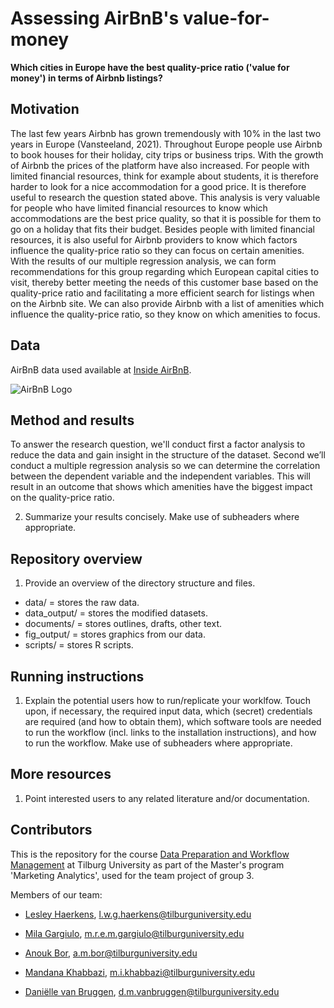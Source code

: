 # Assessing AirBnB's value-for-money

__Which cities in Europe have the best quality-price ratio ('value for money') in terms of Airbnb listings?__

## Motivation

The last few years Airbnb has grown tremendously with 10% in the last two years in Europe (Vansteeland, 2021). Throughout Europe people use Airbnb to book houses for their holiday, city trips or business trips. With the growth of Airbnb the prices of the platform have also increased. For people with limited financial resources, think for example about students, it is therefore harder to look for a nice accommodation for a good price. It is therefore useful to research the question stated above. This analysis is very valuable for people who have limited financial resources to know which accommodations are the best price quality, so that it is possible for them to go on a holiday that fits their budget. Besides people with limited financial resources, it is also useful for Airbnb providers to know which factors influence the quality-price ratio so they can focus on certain amenities. With the results of our multiple regression analysis, we can form recommendations for this group regarding which European capital cities to visit, thereby better meeting the needs of this customer base based on the quality-price ratio and facilitating a more efficient search for listings when on the Airbnb site. We can also provide Airbnb with a list of amenities which influence the quality-price ratio, so they know on which amenities to focus. 

## Data

AirBnB data used available at [Inside AirBnB](http://insideairbnb.com/get-the-data.html).

![AirBnB Logo](https://upload.wikimedia.org/wikipedia/commons/thumb/6/69/Airbnb_Logo_Bélo.svg/2560px-Airbnb_Logo_Bélo.svg.png)

## Method and results

To answer the research question, we'll conduct first a factor analysis to reduce the data and gain insight in the structure of the dataset. Second we’ll conduct a multiple regression analysis so we can determine the correlation between the dependent variable and the independent variables. This will result in an outcome that shows which amenities have the biggest impact on the quality-price ratio.   

2. Summarize your results concisely. Make use of subheaders where appropriate. 

## Repository overview

1. Provide an overview of the directory structure and files. 
* data/ = stores the raw data. 
* data_output/ = stores the modified datasets. 
* documents/ = stores outlines, drafts, other text.
* fig_output/ = stores graphics from our data. 
* scripts/ = stores R scripts. 

## Running instructions

1. Explain the potential users how to run/replicate your worklfow. Touch upon, if necessary, the required input data, which (secret) credentials are required (and how to obtain them), which software tools are needed to run the workflow (incl. links to the installation instructions), and how to run the workflow. Make use of subheaders where appropriate. 

## More resources

1. Point interested users to any related literature and/or documentation. 

## Contributors

This is the repository for the course [Data Preparation and Workflow Management](https://dprep.hannesdatta.com) at Tilburg University as part of the Master's program 'Marketing Analytics', used for the team project of group 3. 

Members of our team: 

* [Lesley Haerkens](https://github.com/lesleyhaerkens), l.w.g.haerkens@tilburguniversity.edu

* [Mila Gargiulo](https://github.com/MilaGargiulo), m.r.e.m.gargiulo@tilburguniversity.edu

* [Anouk Bor](https://github.com/AnoukBor), a.m.bor@tilburguniversity.edu

* [Mandana Khabbazi](https://github.com/Mandanakhabbazi), m.i.khabbazi@tilburguniversity.edu

* [Daniëlle van Bruggen](https://github.com/daniellevb00), d.m.vanbruggen@tilburguniversity.edu

